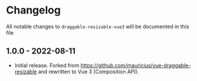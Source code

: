 # Changelog

All notable changes to `draggable-resizable-vue3` will be documented in this file


## 1.0.0 - 2022-08-11
- Initial release. Forked from https://github.com/mauricius/vue-draggable-resizable and rewritten to Vue 3 (Composition API).
